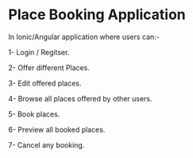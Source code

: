 # Place Booking Application

In Ionic/Angular application where users can:-

  1- Login / Regitser.

  2- Offer different Places.
  
  3- Edit offered places.
  
  4- Browse all places offered by other users.
  
  5- Book places.

  6- Preview all booked places.
  
  7- Cancel any booking.
